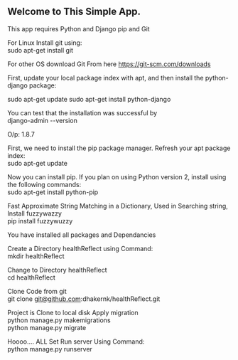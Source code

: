 ## Welcome to This Simple App. ##

This app requires Python and Django pip and  Git

For Linux Install git using: <br/>
sudo apt-get install git

For other OS download Git From here https://git-scm.com/downloads


First, update your local package index with apt, and then install the python-django package:

sudo apt-get update
sudo apt-get install python-django

You can test that the installation was successful by<br/>
django-admin --version

O/p: 1.8.7

First, we need to install the pip package manager. Refresh your apt package index:<br/>
sudo apt-get update

Now you can install pip. If you plan on using Python version 2, install using the following commands:<br/>
sudo apt-get install python-pip

Fast Approximate String Matching in a Dictionary, Used in Searching string, Install fuzzywazzy<br/>
pip install fuzzywuzzy


You have installed all packages and Dependancies 

Create a Directory healthReflect using Command:<br/>
mkdir healthReflect

Change to Directory healthReflect<br/>
cd healthReflect

Clone Code from git <br/>
git clone git@github.com:dhakernk/healthReflect.git

Project is Clone to local disk Apply migration <br/>
python manage.py makemigrations <br/>
python manage.py migrate <br/>

Hoooo.... ALL Set Run server Using Command:<br/>
python manage.py runserver 
